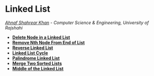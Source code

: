# Linked List
*[Ahnaf Shahrear Khan](https://github.com/ahnafshahrear) - Computer Science & Engineering, University of Rajshahi*

- **[Delete Node in a Linked List](https://leetcode.com/problems/delete-node-in-a-linked-list/description/)**
- **[Remove Nth Node From End of List](https://leetcode.com/explore/interview/card/top-interview-questions-easy/93/linked-list/603/)**
- **[Reverse Linked List](https://leetcode.com/explore/interview/card/top-interview-questions-easy/93/linked-list/560/)**
- **[Linked List Cycle](https://leetcode.com/explore/interview/card/top-interview-questions-easy/93/linked-list/773/)**
- **[Palindrome Linked List](https://leetcode.com/explore/interview/card/top-interview-questions-easy/93/linked-list/772/)**
- **[Merge Two Sorted Lists](https://leetcode.com/explore/interview/card/top-interview-questions-easy/93/linked-list/771/)**
- **[Middle of the Linked List](https://leetcode.com/problems/middle-of-the-linked-list/description/?envType=daily-question&envId=2024-03-07)**
